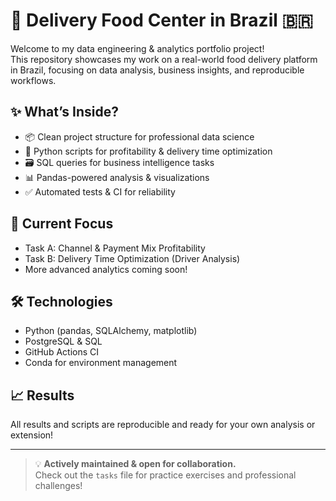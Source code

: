# 🚚 Delivery Food Center in Brazil 🇧🇷

Welcome to my data engineering & analytics portfolio project!  
This repository showcases my work on a real-world food delivery platform in Brazil, focusing on data analysis, business insights, and reproducible workflows.

## ✨ What’s Inside?
- 📦 Clean project structure for professional data science
- 🐍 Python scripts for profitability & delivery time optimization
- 🗃️ SQL queries for business intelligence tasks
- 📊 Pandas-powered analysis & visualizations
- ✅ Automated tests & CI for reliability

## 🚀 Current Focus
- Task A: Channel & Payment Mix Profitability
- Task B: Delivery Time Optimization (Driver Analysis)
- More advanced analytics coming soon!

## 🛠️ Technologies
- Python (pandas, SQLAlchemy, matplotlib)
- PostgreSQL & SQL
- GitHub Actions CI
- Conda for environment management

## 📈 Results
All results and scripts are reproducible and ready for your own analysis or extension!

---

> 💡 **Actively maintained & open for collaboration.**  
> Check out the `tasks` file for practice exercises and professional challenges!
